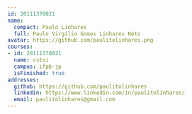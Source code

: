 ```yaml
---
id: 20111370021
name:
  compact: Paulo Linhares
  full: Paulo Virgílio Gomes Linhares Neto
avatar: https://github.com/paulitolinhares.png
courses:
- id: 20111370021
  name: cstsi
  campus: ifpb-jp
  isFinished: true
addresses:
  github: https://github.com/paulitolinhares
  linkedin: https://www.linkedin.com/in/paulitolinhares/
  email: paulitolinhares@gmail.com
---
```

